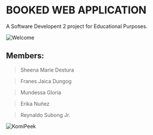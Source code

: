 # BOOKED WEB APPLICATION

A Software Developent 2 project for Educational Purposes.

![Welcome](https://github.com/INanoG/CPEPE362-H2/blob/main/welcomepage.png?raw=true)

## Members:

> Sheena Marie Destura

> Franes Jaica Dungog

> Mundessa Gloria

> Erika Nuñez

> Reynaldo Subong Jr.

![KomiPeek](https://github.com/INanoG/CPEPE362-H2/blob/main/3249_KomiPeek2.png?raw=true)

